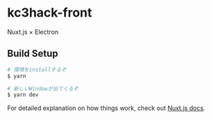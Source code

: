 # kc3hack-front

Nuxt.js × Electron

## Build Setup

```bash
# 環境をinstallするぞ
$ yarn

# 新しいWindowが出てくるぞ
$ yarn dev
```

For detailed explanation on how things work, check out [Nuxt.js docs](https://nuxtjs.org).
